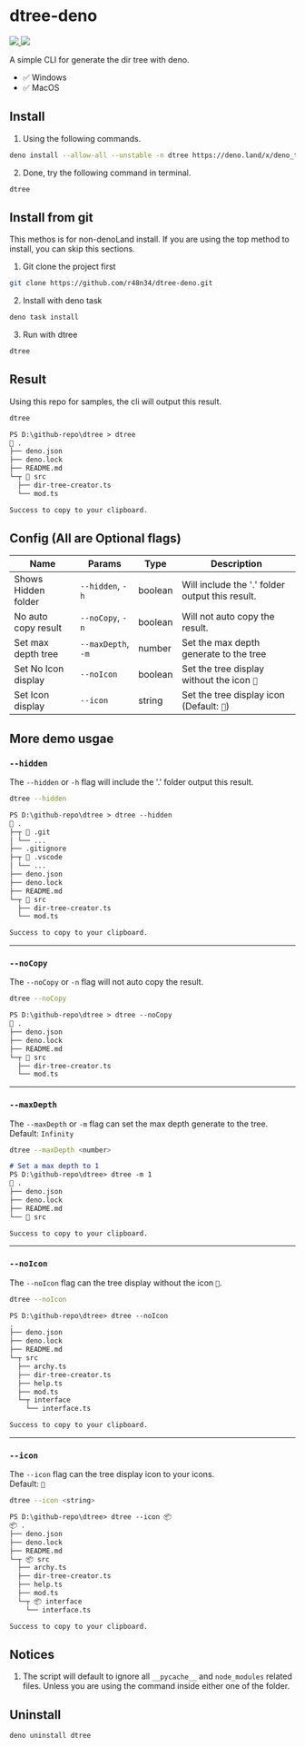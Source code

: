 # dtree-deno

<a href="https://deno.land/x/deno_tree"> <img src="https://img.shields.io/badge/deno.land/x/deno_tree-success?logo=deno&logoColor=black&labelColor=white&color=black" /> </a>
<a href="https://github.com/r48n34/dtree-deno"><img src="https://img.shields.io/github/actions/workflow/status/r48n34/dtree-deno/test.yml" /></a>

A simple CLI for generate the dir tree with deno.

- ✅ Windows
- ✅ MacOS

## Install 
1. Using the following commands.
```bash
deno install --allow-all --unstable -n dtree https://deno.land/x/deno_tree/src/mod.ts
```

2. Done, try the following command in terminal.
```bash
dtree
```

## Install from git
This methos is for non-denoLand install. If you are using the top method to install, you can skip this sections. 

1. Git clone the project first
```bash
git clone https://github.com/r48n34/dtree-deno.git
```

2. Install with deno task
```bash
deno task install
```

3. Run with dtree
```bash
dtree
```

## Result
Using this repo for samples, the cli will output this result.

```bash
dtree
```

```md
PS D:\github-repo\dtree > dtree
📂 .
├── deno.json
├── deno.lock
├── README.md
└─┬ 📂 src
  ├── dir-tree-creator.ts
  └── mod.ts

Success to copy to your clipboard.
```

## Config (All are Optional flags)

| Name                      | Params             | Type    | Description                                     | 
| ------------------------- | ------------------ | ------- | ----------------------------------------------- | 
| Shows Hidden folder       | `--hidden`, `-h`   | boolean | Will include the '.' folder output this result. | 
| No auto copy result       | `--noCopy`, `-n`   | boolean | Will not auto copy the result.                  | 
| Set max depth tree        | `--maxDepth`, `-m` | number  | Set the max depth generate to the tree          |   
| Set No Icon display       | `--noIcon`         | boolean | Set the tree display without the icon `📂`      |       
| Set Icon display          | `--icon`           | string  | Set the tree display icon (Default: `📂`)       |        

## More demo usgae

### `--hidden`

The `--hidden` or `-h` flag will include the '.' folder output this result.

```bash
dtree --hidden
```

```md
PS D:\github-repo\dtree > dtree --hidden
📂 .
├─┬ 📂 .git
│ └── ...
├── .gitignore
├─┬ 📂 .vscode
│ └── ...
├── deno.json
├── deno.lock
├── README.md
└─┬ 📂 src
  ├── dir-tree-creator.ts
  └── mod.ts

Success to copy to your clipboard.
```

---

### `--noCopy`

The `--noCopy` or `-n` flag will not auto copy the result.

```bash
dtree --noCopy
```

```md
PS D:\github-repo\dtree > dtree --noCopy
📂 .
├── deno.json
├── deno.lock
├── README.md
└─┬ 📂 src
  ├── dir-tree-creator.ts
  └── mod.ts
```

---

### `--maxDepth`

The `--maxDepth` or `-m` flag can set the max depth generate to the tree.  
Default: `Infinity`
```bash
dtree --maxDepth <number>
```

```md
# Set a max depth to 1
PS D:\github-repo\dtree> dtree -m 1
📂 .
├── deno.json
├── deno.lock
├── README.md
└── 📂 src

Success to copy to your clipboard.
```

---

### `--noIcon`

The `--noIcon` flag can the tree display without the icon `📂`.  

```bash
dtree --noIcon
```

```md
PS D:\github-repo\dtree> dtree --noIcon
.
├── deno.json
├── deno.lock
├── README.md
└─┬ src
  ├── archy.ts
  ├── dir-tree-creator.ts
  ├── help.ts
  ├── mod.ts
  └─┬ interface
    └── interface.ts

Success to copy to your clipboard.
```

---

### `--icon`

The `--icon` flag can the tree display icon to your icons.  
Default: `📂`

```bash
dtree --icon <string>
```

```md
PS D:\github-repo\dtree> dtree --icon 📦
📦 .
├── deno.json
├── deno.lock
├── README.md
└─┬ 📦 src
  ├── archy.ts
  ├── dir-tree-creator.ts
  ├── help.ts
  ├── mod.ts
  └─┬ 📦 interface
    └── interface.ts

Success to copy to your clipboard.
```

## Notices
1. The script will default to ignore all `__pycache__` and `node_modules` related files. Unless you are using the command inside either one of the folder.

## Uninstall 
```bash
deno uninstall dtree 
```
